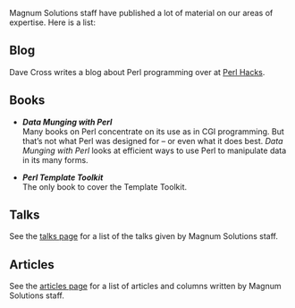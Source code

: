 Magnum Solutions staff have published a lot of material on our areas of
expertise. Here is a list:

## Blog

Dave Cross writes a blog about Perl programming over at
[Perl Hacks](https://perlhacks.com/).

## Books

* ***Data Munging with Perl***  
Many books on Perl concentrate on its use as in CGI programming. But
that’s not what Perl was designed for – or even what it does best.
*Data Munging with Perl* looks at efficient ways to use Perl to manipulate
data in its many forms.

* ***Perl Template Toolkit***  
The only book to cover the Template Toolkit.

## Talks

See the [talks page](publications/talks/) for a list of the talks
given by Magnum Solutions staff.

## Articles

See the [articles page](publications/articles/) for a list of articles
and columns written by Magnum Solutions staff.
